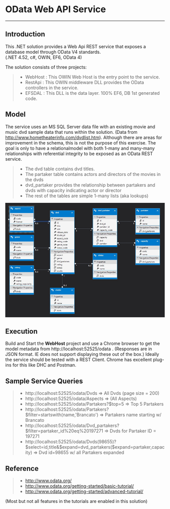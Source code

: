 ﻿# OData Web API Service
---
## Introduction
This .NET solution provides a Web Api REST service that exposes a database model through OData V4 standards.  
(.NET 4.52, c#, OWIN, EF6, OData 4)

The solution consists of three projects:
  >* WebHost : This OWIN Web Host is the entry point to the service.
  >* RestApi : This OWIN middleware DLL provides the OData controllers in the service.
  >* EFSDAL : This DLL is the data layer. 100% EF6, DB 1st generated code.

## Model
The service uses an MS SQL Server data file with an existing movie and music dvd sample data that runs within the solution. 
(Data from http://www.hometheaterinfo.com/dvdlist.htm).
Although there are areas for improvement in the schema, this is not the purpose of this exercise.  The goal is only to have a relationalmodel with both 1-many and many-many relationships with referential integrity to be exposed as an OData REST service.  
>* The dvd table contains dvd titles.
>* The partaker table contains actors and directors of the movies in the dvds
>* dvd_partaker provides the relationship between partakers and dvds with capacity indicating actor or director
>* The rest of the tables are simple 1-many lists (aka lookups)

![Model](model.jpg)

## Execution
Build and Start the **WebHost** project and use a Chrome browser to get the model metadata from http://localhost:52525/odata . (Responses are in JSON format.   IE does not support displaying these out of the box.)
Ideally the service should be tested with a REST Client.   Chrome has excellent plug-ins for this like DHC and Postman.


## Sample Service Queries
>* http://localhost:52525/odata/Dvds => All Dvds (page size = 200)
>* http://localhost:52525/odata/Aspects => (All Aspects) 
>* http://localhost:52525/odata/Partakers?$top=5 => Top 5 Partakers
>* http://localhost:52525/odata/Partakers?$filter=startswith(name,'Brancato') => Partakers name starting w/ Brancato
>* http://localhost:52525/odata/Dvd_partakers?$filter=partaker_id%20eq%20197271 => Dvds for Partaker ID = 197271
>* http://localhost:52525/odata/Dvds(98655)?$select=id,title&$expand=dvd_partakers($expand=partaker,capacity) => Dvd id=98655 w/ all Partakers expanded

## Reference
>* http://www.odata.org/
>* http://www.odata.org/getting-started/basic-tutorial/
>* http://www.odata.org/getting-started/advanced-tutorial/

(Most but not all features in the tutorials are enabled in this solution)
